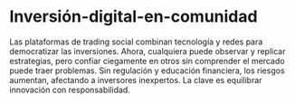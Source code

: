 # Inversión-digital-en-comunidad
Las plataformas de trading social combinan tecnología y redes para democratizar las inversiones. Ahora, cualquiera puede observar y replicar estrategias, pero confiar ciegamente en otros sin comprender el mercado puede traer problemas. Sin regulación y educación financiera, los riesgos aumentan, afectando a inversores inexpertos. La clave es equilibrar innovación con responsabilidad.
